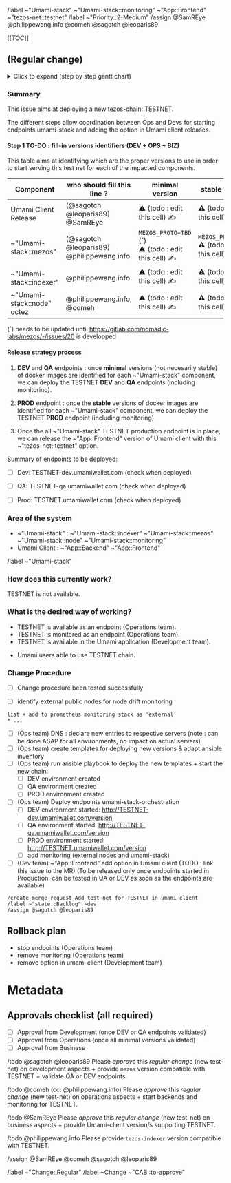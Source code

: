<!-- "Regular Change" template for new testnets : 
* step 2/ search&replace 'TESTNET' by the Test-net name (Case-sensitive)
* step 1/ copy&paste in new issue https://gitlab.com/nomadic-labs/umami-wallet/umami/-/issues/new?issue[title]=Test-net%20Start%20endpoint%20and%20publish:%20TESTNET
* -->

<!-- /title Test-net Start endpoint and publish: TESTNET -->
/label  ~"Umami-stack" ~"Umami-stack::monitoring" ~"App::Frontend"  ~"tezos-net::testnet"
/label ~"Priority::2-Medium"
/assign @SamREye @philippewang.info @comeh @sagotch @leoparis89

[[_TOC_]]
## (Regular change) 
<!-- Regular change, to be approved by the CAB before applying. -->

<!-- /confidential -->
<!-- If confidential, explain why -->

<details><summary>Click to expand (step by step gantt chart) <i class="fas fa-chart-gantt" aria-hidden="true"></i> </summary>

```mermaid
gantt

title Deploy TESTNET chain for Umami
todayMarker off

    section Business team
    Biz CAB-Approve           :milestone,  valBIZ, 1h

    section Everybody
    Identify Versions         :crit, versions, before mezos, 1d
    Identify public nodes     :active,      nodes,     1d

	section Operations team
    Ansible templates         :      a1, after versions and valBIZ, 3h
    Ansible inventory         :      a2, after versions and valBIZ, 3h
	deploy .env               :      a3, after a2, 3h
    start env=DEV             :      envDEV, after a3, 1d
    start env=QA              :      envQA,  after a3, 1d
    OPS CAB-Approve           :milestone,      valOPS, after envDEV and envQA and versions, 1h
    start env=PROD            :crit, envPROD, after valDEV, 1d
    monitoring                :      monitoring, after envPROD and versions and nodes, 6h

    section Development team
    Mezos dev                        :active, mezos, 1d
    MR for new option                : MR, after envDEV and envQA, 6h
    Test DEV or QA                   : v2, after envDEV and envQA, 6h
    DEV CAB-Approve                  :milestone, valDEV, after MR and after v2, 1h
    Merge & Release new option        :crit, release, after envPROD and MR, 1d
    CAB close                         :milestone, after release, 1h
   
```

</details>

### Summary
<!-- Outline the issue being faced, and why this required a change !-->

This issue aims at deploying a new tezos-chain: TESTNET.

The different steps allow coordination between Ops and Devs for starting endpoints umami-stack and adding the option in Umami client releases.

#### Step 1 TO-DO : fill-in versions identifiers (DEV + OPS + BIZ)
This table aims at identifying which are the proper versions to use in order to start serving this test net for each of the impacted components.

| Component                  | who should fill this line ?            | **minimal** version                 | **stable** version  |
| ---                        | ---                                    | ---                                 | --                  |
| Umami Client Release       | (@sagotch @leoparis89) @SamREye                   | :warning: (todo : edit this cell) :writing_hand: | :warning: (todo : edit this cell)  :writing_hand:| 
| ~"Umami-stack::mezos"      | (@sagotch @leoparis89) @philippewang.info | `MEZOS_PROTO=TBD` (˟) <br/> :warning: (todo : edit this cell)  :writing_hand:|  `MEZOS_PROTO=TBD`<br/>  :warning: (todo : edit this cell)  :writing_hand:| 
| ~"Umami-stack::indexer"    | @philippewang.info                     | :warning: (todo : edit this cell)  :writing_hand: | :warning: (todo : edit this cell)  :writing_hand:)  | 
| ~"Umami-stack::node" octez | @philippewang.info, @comeh             | :warning: (todo : edit this cell)  :writing_hand: | :warning: (todo : edit this cell)  :writing_hand:  | 

 (˟) needs to be updated until https://gitlab.com/nomadic-labs/mezos/-/issues/20 is developped 


#### Release strategy process 

1. **DEV** and **QA** endpoints : once **minimal** versions (not necesarily stable) of docker images are identified for each ~"Umami-stack" component, we can deploy the TESTNET **DEV** and **QA** endpoints (including monitoring).

2. **PROD** endpoint : once the **stable** versions of docker images are identified for each ~"Umami-stack" component, we can deploy the TESTNET **PROD** endpoint (including monitoring)

3. Once the all  ~"Umami-stack" TESTNET production endpoint is in place, we can release the  ~"App::Frontend" version of Umami client with this ~"tezos-net::testnet" option.


Summary of endpoints to be deployed:
 - [ ] Dev: TESTNET-dev.umamiwallet.com (check when deployed)
 - [ ] QA: TESTNET-qa.umamiwallet.com   (check when deployed)
 - [ ] Prod: TESTNET.umamiwallet.com    (check when deployed)


### Area of the system
<!-- This might only be one part, but may involve multiple sections !-->

* ~"Umami-stack"  : ~"Umami-stack::indexer" ~"Umami-stack::mezos" ~"Umami-stack::node" ~"Umami-stack::monitoring" 
* Umami Client : ~"App::Backend" ~"App::Frontend" 

/label ~"Umami-stack"

### How does this currently work?
<!-- The current process, and any associated business rules !-->

TESTNET is not available.

### What is the desired way of working?
<!-- After the change, what should the process be, and what should the business rules be !-->
* TESTNET is available as an endpoint (Operations team).
* TESTNET is monitored as an endpoint (Operations team).
* TESTNET is available in the Umami application (Development team).

<!-- Success criteria of change application (when relevant, include how to test) -->

* Umami users able to use TESTNET chain.

### Change Procedure
- [ ] Change procedure been tested successfully <!-- to validate once the chain TESTNET has been started in DEV or QA -->

<!-- Include step by step description -->

 - [ ] identify external public nodes for node drift monitoring
 ```
list + add to prometheus monitoring stack as 'external'
* ...
 ```
 - [ ] (Ops team) DNS : declare new entries to respective servers (note : can be done ASAP for all environments, no impact on actual servers)
 - [ ] (Ops team) create templates for deploying new versions & adapt ansible inventory
 - [ ] (Ops team) run ansible playbook to deploy the new templates + start the new chain:
   - [ ] DEV environment  created
   - [ ] QA environment   created
   - [ ] PROD environment created
 - [ ] (Ops team) Deploy endpoints umami-stack-orchestration 
    - [ ] DEV environment  started: http://TESTNET-dev.umamiwallet.com/version
    - [ ] QA environment   started: http://TESTNET-qa.umamiwallet.com/version
    - [ ] PROD environment started: http://TESTNET.umamiwallet.com/version
    - [ ] add monitoring (external nodes and umami-stack)

 - [ ] (Dev team) ~"App::Frontend" add option in Umami client (TODO : link this issue to the MR)
(To be released only once endpoints started in Production, can be tested in QA or DEV as soon as the endpoints are available)
```
/create_merge_request Add test-net for TESTNET in umami client
/label ~"state::Backlog" ~dev 
/assign @sagotch @leoparis89
```

## Rollback plan
<!-- Describe how to rollback the change in case the expected change is not working -->

* stop endpoints (Operations team)
* remove monitoring (Operations team)
* remove option in umami client (Development team)

<!-- METADATA for project management, please leave the following lines and edit as needed -->
# Metadata
<!-- PRIORITY: Uncomment /label quick actions as appropriate. The priority and severity assigned may be different to this !-->
<!--High : (This will bring a huge increase in performance/productivity/usability, or is a legislative requirement)-->
<!-- /label ~"Priority::1-High" -->
<!--Medium : (This will bring a good increase in performance/productivity/usability)-->
<!--/label ~"Priority::2-Medium" -->
<!--Low : (anything else e.g., trivial, minor improvements) -->
<!--  /label ~"Priority::3-Low" -->

## Approvals checklist (all required) 
- [ ] Approval from Development (once DEV or QA endpoints validated)
- [ ] Approval from Operations (once all minimal versions validated)
- [ ] Approval from Business
<!-- tick the corresponding checkbox [x], you may also add your @user handle at the end of the line -->

<!-- Trigger gitlab todo tasks --> 

/todo   @sagotch @leoparis89           Please *approve* this _regular change_ (new test-net) on development aspects + provide `mezos` version compatible with TESTNET + validate QA or DEV endpoints.

/todo  @comeh (cc: @philippewang.info) Please *approve* this _regular change_ (new test-net) on operations aspects + start backends and monitoring for TESTNET.

/todo @SamREye                         Please *approve* this _regular change_ (new test-net) on business    aspects + provide Umami-client version/s supporting TESTNET.

/todo @philippewang.info Please provide `tezos-indexer` version compatible with TESTNET.

/assign @SamREye @comeh @sagotch @leoparis89

<!-- Quick actions for last approver : -->
<!-- /unlabel ~"CAB::to-approve" -->
<!-- /label ~"CAB::to-perform"   -->

/label ~"Change::Regular" <!-- Regular change, to be approved by the CAB before applying. -->
/label ~Change ~"CAB::to-approve" <!-- labels for gitlab CAB Change issues management -->
<!-- METADATA - end -->

